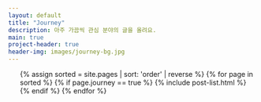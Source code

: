 ```yaml
---
layout: default
title: "Journey"
description: 아주 가끔씩 관심 분야의 글을 올려요.
main: true
project-header: true
header-img: images/journey-bg.jpg
---
```


<ul class="catalogue">
{% assign sorted = site.pages | sort: 'order' | reverse %}
{% for page in sorted %}
{% if page.journey == true %}
{% include post-list.html %}
{% endif %}
{% endfor %}
</ul>